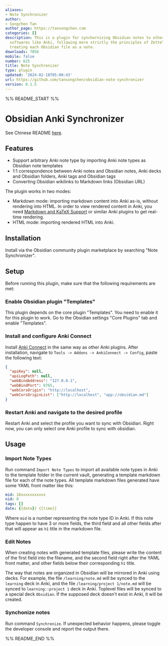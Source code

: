 ```yaml
---
aliases:
- Note Synchronizer
author:
- Songchen Tan
author_page: https://tansongchen.com
categories: []
description: This is a plugin for synchornizing Obsidian notes to other note-based
  softwares like Anki, following more strictly the principles of Zettelkasten and
  treating each Obsidian file as a note.
downloads: 7056
mobile: false
number: 625
title: Note Synchronizer
type: plugin
updated: '2024-02-18T05:00:43'
url: https://github.com/tansongchen/obsidian-note-synchronizer
version: 0.1.5
---
```


%% README_START %%

# Obsidian Anki Synchronizer

See Chinese README [here](README.zh.md).

## Features

- Support arbitrary Anki note type by importing Anki note types as Obsidian note templates
- 1:1 correspondence between Anki notes and Obsidian notes, Anki decks and Obsidian folders, Anki tags and Obsidian tags
- Converting Obsidian wikilinks to Markdown links (Obsidian URL)

The plugin works in two modes:

- Markdown mode: importing markdown content into Anki as-is, without rendering into HTML. In order to view rendered content in Anki, you need [Markdown and KaTeX Support](https://ankiweb.net/shared/info/1087328706) or similar Anki plugins to get real-time rendering.
- HTML mode: importing rendered HTML into Anki.

## Installation

Install via the Obsidian community plugin marketplace by searching "Note Synchronizer".

## Setup

Before running this plugin, make sure that the following requirements are met:

### Enable Obsidian plugin "Templates"

This plugin depends on the core plugin "Templates". You need to enable it for this plugin to work. Go to the Obsidian settings "Core Plugins" tab and enable "Templates".

### Install and configure Anki Connect

Install [Anki Connect](https://ankiweb.net/shared/info/2055492159) in the same way as other Anki plugins. After installation, navigate to `Tools -> Addons -> AnkiConnect -> Config`, paste the following text:

```json
{
  "apiKey": null,
  "apiLogPath": null,
  "webBindAddress": "127.0.0.1",
  "webBindPort": 8765,
  "webCorsOrigin": "http://localhost",
  "webCorsOriginList": ["http://localhost", "app://obsidian.md"]
}
```

### Restart Anki and navigate to the desired profile

Restart Anki and select the profile you want to sync with Obsidian. Right now, you can only select one Anki profile to sync with obsidian.

## Usage

### Import Note Types

Run command `Import Note Types` to import all available note types in Anki to the template folder in the current vault, generating a template markdown file for each of the note types. All template markdown files generated have some YAML front matter like this:

```yaml
mid: 16xxxxxxxxxxx
nid: 0
tags: []
date: {{date}} {{time}}
```

Where `mid` is a number representing the note type ID in Anki. If this note type happen to have 3 or more fields, the third field and all other fields after that will appear as `h1` title in the markdown file.

### Edit Notes

When creating notes with generated template files, please write the content of the first field into the filename, and the second field right after the YAML front matter, and other fields below their corresponding `h1` title.

The way that notes are organized in Obsidian will be mirrored in Anki using decks. For example, the file `/learning/note.md` will be synced to the `learning` deck in Anki, and the file `/learning/project 1/note.md` will be synced to `learning::project 1` deck in Anki. Toplevel files will be synced to a special deck `Obsidian`. If the supposed deck doesn't exist in Anki, it will be created.

### Synchonize notes

Run command `Synchronize`. If unexpected behavior happens, please toggle the developer console and report the output there.


%% README_END %%